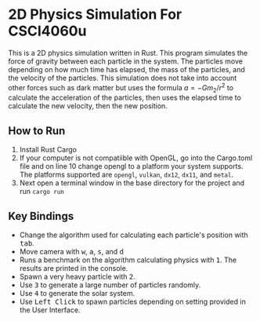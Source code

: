 # 2D Physics Simulation For CSCI4060u
This is a 2D physics simulation written in Rust. This program simulates the force of gravity between each particle in the system. The particles move depending on how much time has elapsed, the mass of the particles, and the velocity of the particles. This simulation does not take into account other forces such as dark matter but uses the formula $a = -Gm_2 / r^2$ to calculate the acceleration of the particles, then uses the elapsed time to calculate the new velocity, then the new position.

## How to Run
1. Install Rust Cargo
1. If your computer is not compatiible with OpenGL, go into the Cargo.toml file and on line 10 change opengl to a platform your system supports. The platforms supported are `opengl`, `vulkan`, `dx12`, `dx11`, and `metal`.
1. Next open a terminal window in the base directory for the project and run `cargo run`

## Key Bindings
* Change the algorithm used for calculating each particle's position with <kbd>tab</kbd>.
* Move camera with <kbd>w</kbd>, <kbd>a</kbd>, <kbd>s</kbd>, and <kbd>d</kbd>
* Runs a benchmark on the algorithm calculating physics with <kbd>1</kbd>. The results are printed in the console.
* Spawn a very heavy particle with <kbd>2</kbd>.
* Use <kbd>3</kbd> to generate a large number of particles randomly.
* Use <kbd>4</kbd> to generate the solar system.
* Use <kbd>Left Click</kbd> to spawn particles depending on setting provided in the User Interface.
